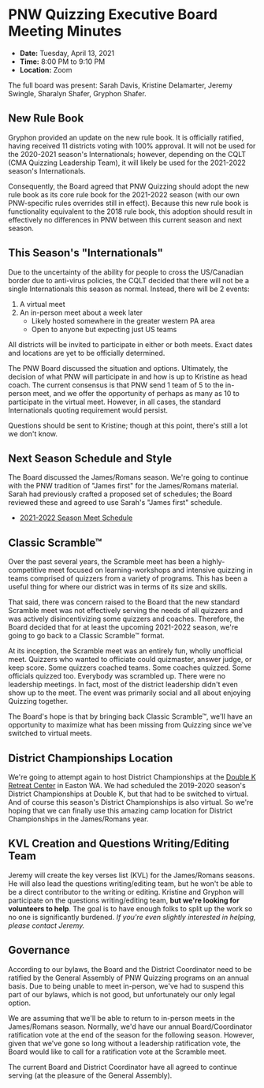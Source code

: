 # PNW Quizzing Executive Board Meeting Minutes

- **Date:** Tuesday, April 13, 2021
- **Time:** 8:00 PM to 9:10 PM
- **Location:** Zoom

The full board was present: Sarah Davis, Kristine Delamarter, Jeremy Swingle,
Sharalyn Shafer, Gryphon Shafer.

## New Rule Book

Gryphon provided an update on the new rule book. It is officially ratified,
having received 11 districts voting  with 100% approval. It will not be used for
the 2020-2021 season's Internationals; however, depending on  the CQLT (CMA
Quizzing Leadership Team), it will likely be used for the 2021-2022 season's
Internationals.

Consequently, the Board agreed that PNW Quizzing should adopt the new rule book
as its core rule book for the 2021-2022 season (with our own PNW-specific rules
overrides still in effect). Because this new rule book is functionality
equivalent to the 2018 rule book, this adoption should result in effectively no
differences in PNW between this current season and next season.

## This Season's "Internationals"

Due to the uncertainty of the ability for people to cross the US/Canadian border
due to anti-virus policies, the CQLT decided that there will not be a single
Internationals this season as normal. Instead, there will be 2 events:

1. A virtual meet
2. An in-person meet about a week later
    - Likely hosted somewhere in the greater western PA area
    - Open to anyone but expecting just US teams

All districts will be invited to participate in either or both meets. Exact
dates and locations are yet to be officially determined.

The PNW Board discussed the situation and options. Ultimately, the decision of
what PNW will participate in and how is up to Kristine as head coach. The
current consensus is that PNW send 1 team of 5 to the in-person meet, and we
offer the opportunity of perhaps as many as 10 to participate in the virtual
meet. However, in all cases, the standard Internationals quoting requirement
would persist.

Questions should be sent to Kristine; though at this point, there's still a lot
we don't know.

## Next Season Schedule and Style

The Board discussed the James/Romans season. We're going to continue with the
PNW tradition of "James first" for the James/Romans material. Sarah had
previously crafted a proposed set of schedules; the Board reviewed these and
agreed to use Sarah's "James first" schedule.

- [2021-2022 Season Meet Schedule](/years_past_archive/2021-2022_jam_rom/season_schedule.md)

## Classic Scramble™

Over the past several years, the Scramble meet has been a highly-competitive
meet focused on learning-workshops and intensive quizzing in teams comprised of
quizzers from a variety of programs. This has been a useful thing for where our
district was in terms of its size and skills.

That said, there was concern raised to the Board that the new standard Scramble
meet was not effectively serving the needs of all quizzers and was actively
disincentivizing some quizzers and coaches. Therefore, the Board decided that
for at least the upcoming 2021-2022 season, we're going to go back to a
Classic Scramble™ format.

At its inception, the Scramble meet was an entirely fun, wholly unofficial meet.
Quizzers who wanted to officiate could quizmaster, answer judge, or keep score.
Some quizzers coached teams. Some coaches quizzed. Some officials quizzed too.
Everybody was scrambled up. There were no leadership meetings. In fact, most of
the district leadership didn't even show up to the meet. The event was primarily
social and all about enjoying Quizzing together.

The Board's hope is that by bringing back Classic Scramble™,
we'll have an opportunity to maximize what has been missing from Quizzing since
we've switched to virtual meets.

## District Championships Location

We're going to attempt again to host District Championships at the
[Double K Retreat Center](https://www.doublek.org/)
in Easton WA. We had scheduled the 2019-2020 season's District Championships at
Double K, but that had to be switched to virtual. And of course this season's
District Championships is also virtual. So we're hoping that we can finally use
this amazing camp location for District Championships in the James/Romans year.

## KVL Creation and Questions Writing/Editing Team

Jeremy will create the key verses list (KVL) for the James/Romans seasons. He
will also lead the questions writing/editing team, but he won't be able to be a
direct contributor to the writing or editing. Kristine and Gryphon will
participate on the questions writing/editing team, **but we're looking for
volunteers to help**. The goal is to have enough folks to split up the work so
no one is significantly burdened. *If you're even slightly interested in
helping, please contact Jeremy.*

## Governance

According to our bylaws, the Board and the District Coordinator
need to be ratified by the General Assembly of PNW Quizzing programs on an
annual basis. Due to being unable to meet in-person, we've had to suspend this
part of our bylaws, which is not good, but unfortunately our only legal option.

We are assuming that we'll be able to return to in-person meets in the
James/Romans season. Normally, we'd have our annual Board/Coordinator
ratification vote at the end of the season for the following season. However,
given that we've gone so long without a leadership ratification vote, the Board
would like to call for a ratification vote at the Scramble meet.

The current Board and District Coordinator have all agreed to continue serving
(at the pleasure of the General Assembly).
